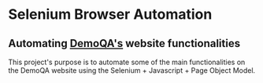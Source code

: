 # Selenium Browser Automation
## Automating [DemoQA's](https://demoqa.com/elements) website functionalities

This project's purpose is to automate some of the main functionalities on the DemoQA website using the Selenium + Javascript + Page Object Model.
